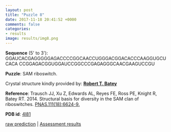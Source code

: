 ```yaml
---
layout: post
title: "Puzzle 8"
date: 2017-11-18 20:41:52 +0000
comments: false
categories: 
- results
image: results/img8.png
---
```

**Sequence** (5' to 3'): 
GGAUCACGAGGGGGAGACCCCGGCAACCUGGGACGGACACCCAAGGUGCUCACA
CCGGAGACGGUGGAUCCGGCCCGAGAGGGCAACGAAGUCCGU

**Puzzle**:
SAM riboswitch. 

Crystal structure kindly provided by: [**Robert T. Batey**](http://chem.colorado.edu/bateygroup/)

**Reference**:
Trausch JJ, Xu Z, Edwards AL, Reyes FE, Ross PE, Knight R, Batey RT. 2014. Structural basis for diversity in the SAM clan of riboswitches. [PNAS.111(18):6624-9.](http://www.pnas.org/content/111/18/6624.long) 

**PDB id**: [4l81](http://www.rcsb.org/pdb/explore/explore.do?structureId=4l81)

[raw prediction](https://github.com/rnapuzzles/rnapuzzles.github.io/tree/master/data/PZ8/pdb)    &#124;   [Assessment results](/table/2000/01/01/PZ8-3d/)

